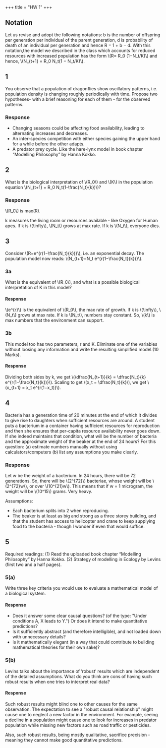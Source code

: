 +++
title = "HW 1"
+++

## Notation
Let us revise and adopt the following notations: b is the number of offspring per generation per individual of the parent generation, d is probability of death of an individual per generation and hence R = 1 + b − d.  With this notation,the  model  we  described  in  the  class  which  accounts  for reduced  resources  with increased population has the form \\(R= R_0 (1−N_t/K)\\) and hence, \\(N_{t+1} = R_0 N_t(1 − N_t/K)\\).

## 1
You observe that a population of dragonflies show oscillatory patterns, i.e.  population density is changing roughly periodically with time.  Propose two hypotheses- with a brief reasoning for each of them - for the observed patterns.

### Response
- Changing seasons could be affecting food availability, leading to alternating increases and decreases.
- An inter-species competition with either species gaining the upper hand for a while before the other adapts. 
- A predator prey cycle. Like the hare-lynx model in book chapter “Modelling Philosophy” by Hanna Kokko.

## 2
What  is  the  biological  interpretation  of \\(R_0\\) and \\(K\\) in the population equation \\(N_{t+1} = R_0 N_t(1-\frac{N_t}{k})\\)?

### Response
\\(R_0\\) is max(R).

k measures the living room or resources available - like Oxygen for Human apes. If k is \\(\infty\\), \\(N_t\\) grows at max rate. If k is \\(N_t\\), everyone dies.

## 3
Consider \\(R=e^{r(1−\frac{N_t}{k})}\\),  i.e.   an  exponential  decay.   The  population  model  now reads: \\(N_{t+1}=N_t e^{r(1−\frac{N_t}{k})}\\).

### 3a
What  is  the  equivalent  of \\(R_0\\),  and  what  is  a possible  biological  interpretation  of K in  this  model? 

#### Response
\\(e^{r}\\) is the equivalent of \\(R_0\\), the max rate of growth.
If k is \\(\infty\\), \\(N_t\\) grows at max rate. If k is \\(N_t\\), numbers stay constant. So, \\(k\\) is max numbers that the environment can support.

### 3b
This  model  too  has two  parameters, r and K.   Eliminate  one  of  the  variables  without  loosing  any information and write the resulting simplified model.(10 Marks).

#### Response
Dividing both sides by k, we get \\(\dfrac{N_{t+1}}{k} = \dfrac{N_t}{k} e^{r(1−\frac{N_t}{k})}\\). Scaling to get \\(x_t = \dfrac{N_t}{k}\\), we get  \\(x_{t+1} = x_t e^{r(1−x_t)}\\).

## 4
Bacteria has a generation time of 20 minutes at the end of which it divides to give rise to daughters when sufficient resources are around.  A student puts a bacterium in a container having sufficient resources for reproduction and then she ensures that per-capita resource availability never goes down.  If she indeed maintains that condition, what will be the number of bacteria and the approximate weight of the beaker at the end of 24 hours?  For this question:  (a) estimate numbers manually without using  calculators/computers (b)  list any assumptions  you make  clearly.

### Response
Let w be the weight of a bacterium. In 24 hours, there will be 72 generations. So, there will be \\(2^{72}\\) bacteriae, whose weight will be \\(2^{72}w\\), or over \\(10^{21}w\\). This means that if w = 1 microgram, the weight will be \\(10^15\\) grams. Very heavy. 

Assumptions: 

- Each bacterium splits into 2 when reproducing.
- The beaker is at least as big and strong as a three storey building, and that the student has access to helicopter and crane to keep supplying food to the bacteria - though I wonder if even that would suffice.

## 5
Required readings:  (1) Read the uploaded book chapter “Modelling Philosophy” by Hanna Kokko.  (2) Strategy of modelling in Ecology by Levins (first two and a half pages).  

### 5(a) 
Write three key criteria you would use to evaluate a mathematical model of a biological system.  

#### Response
- Does it answer some clear causal questions? (of the type: "Under conditions A, X leads to Y.") Or does it intend to make quantitative predictions?
- Is it sufficiently abstract (and therefore intelligible), and not loaded down with unnecessary details?
- Is it mathematically elegant (in a way that could contribute to building mathematical theories for their own sake)?

### 5(b) 
Levins talks about the importance of ’robust’ results which are independent of the detailed assumptions.  What do you think are cons of having such robust results when one tries to interpret real data?

#### Response
Such robust results might blind one to other causes for the same observation. The expectation to see a "robust causal relationship" might cause one to neglect a new factor in the environment. For example, seeing a decline in a population might cause one to look for increases in predator population while missing new factors such as road traffic or pesticides.

Also, such robust results, being mostly qualitative, sacrifice precision - meaning they cannot make good quantitative predictions. 